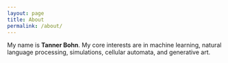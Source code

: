 ```yaml
---
layout: page
title: About
permalink: /about/
---
```


My name is **Tanner Bohn**. My core interests are in machine learning, natural language processing, simulations, cellular automata, and generative art.
